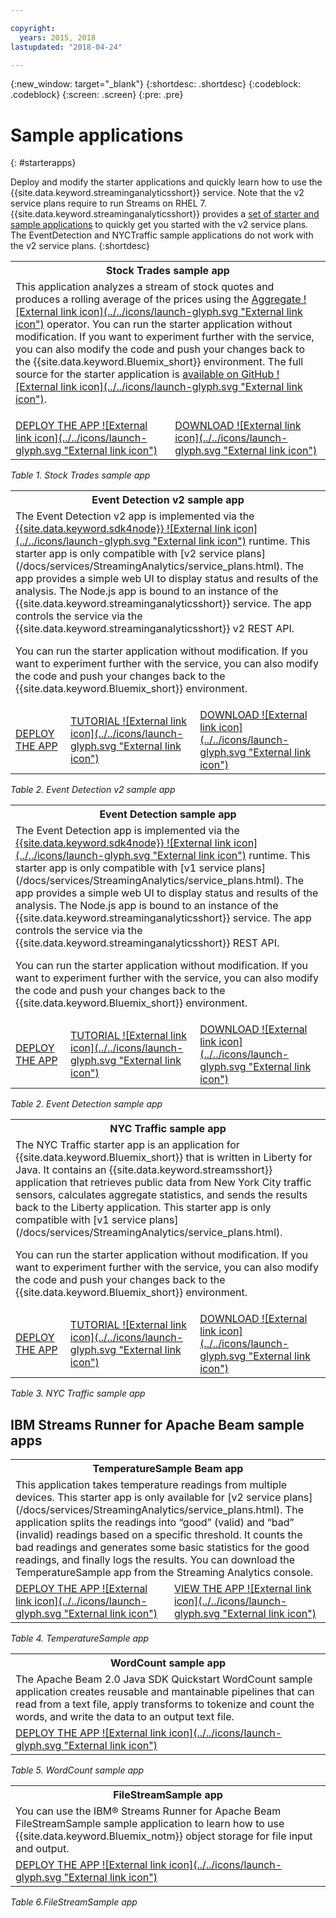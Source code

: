 ```yaml
---

copyright:
  years: 2015, 2018
lastupdated: "2018-04-24"

---
```


<!-- Attribute definitions -->
{:new_window: target="_blank"}
{:shortdesc: .shortdesc}
{:codeblock: .codeblock}
{:screen: .screen}
{:pre: .pre}

# Sample applications
{: #starterapps}

Deploy and modify the starter applications and quickly learn how to use the {{site.data.keyword.streaminganalyticsshort}} service. Note that the v2 service plans require to run Streams on RHEL 7. {{site.data.keyword.streaminganalyticsshort}} provides a [set of starter and sample applications](https://developer.ibm.com/streamsdev/docs/starter-sample-apps-v2-plans/) to quickly get you started with the v2 service plans. The EventDetection and NYCTraffic sample applications do not work with the v2 service plans.
{:shortdesc}


<table summary="This table describes, in the first row, the Stock Trades starter application. The table includes on the second row:
1. In the first column, a link to a video on how to deploy the Stock Trades starter application. 2. In the second column, a link to directly download the Stock Trades starter application.
 ">
  <tr>
    <th id="stocktrades" colspan="3">Stock Trades sample app<br></th>
  </tr>
  <tr>
    <td headers="stocktrades" colspan="3">This application analyzes a stream of stock quotes and produces a rolling average of the prices using the <a href="https://www.ibm.com/support/knowledgecenter/SSCRJU_4.2.1/com.ibm.streams.toolkits.doc/spldoc/dita/tk$spl/op$spl.relational$Aggregate.html">Aggregate ![External link icon](../../icons/launch-glyph.svg "External link icon")</a> operator.
You can run the starter application without modification. If you want to experiment further with the service, you can also modify the code and push your changes back to the {{site.data.keyword.Bluemix_short}} environment. The full source for the starter application is <a href="https://github.com/IBMStreams/samples/tree/master/QuickStart/TradesApp">available on GitHub ![External link icon](../../icons/launch-glyph.svg "External link icon")</a>.</p>
</td>
  </tr>
  <tr>
    <td headers="stocktrades"><a href="https://developer.ibm.com/streamsdev/videos/getting-started-streaming-analytics-service-using-trades-starter-application/" target="_blank">DEPLOY THE APP ![External link icon](../../icons/launch-glyph.svg "External link icon")</a><br></td>
    <td headers="stocktrades"><a href="https://github.com/IBMStreams/samples/raw/master/QuickStart/TradesApp/starterApp/StockTradesStarterApp.sab" target="_blank">DOWNLOAD ![External link icon](../../icons/launch-glyph.svg "External link icon")</a></td>
  </tr>
</table>

*Table 1. Stock Trades sample app*


<table summary="This table describes, in the first row, the Event Detection v2 sample application. The table includes on the second row:
1. In the first column, a link to instructions on how to deploy the Event Detection v2 starter application. 2. In the second column, a link to tutorials on how to use the Event Detection starter application. 3. In the third column, a link to directly download the Event Detection starter application.
 ">
  <tr>
    <th id="EventDetection2" colspan="3">Event Detection v2 sample app<br></th>
  </tr>
  <tr>
    <td colspan="3" headers="EventDetection2">The Event Detection v2 app is implemented via the <a href="https://console.ng.bluemix.net/catalog/starters/sdk-for-nodejs/?cm_mmc=dw-_-bluemix-_-ba-bluemix-detect-complex-events-from-data-stream-trs-_-article">{{site.data.keyword.sdk4node}} ![External link icon](../../icons/launch-glyph.svg "External link icon")</a> runtime. This starter app is only compatible with [v2 service plans](/docs/services/StreamingAnalytics/service_plans.html).
The app provides a simple web UI to display status and results of the analysis.
The Node.js app is bound to an instance of the {{site.data.keyword.streaminganalyticsshort}} service. The app controls the service via the {{site.data.keyword.streaminganalyticsshort}} v2 REST API.
<p>You can run the starter application without modification.
If you want to experiment further with the service, you can also modify the code and push your changes back to the {{site.data.keyword.Bluemix_short}} environment.</p>
</td>
  </tr>
  <tr>
    <td headers="EventDetection2"><a href="/docs/services/StreamingAnalytics/t_starter_app_deploy.html" target="_blank">DEPLOY THE APP</a><br></td>
    <td headers="EventDetection2"><a href="https://developer.ibm.com/streamsdev/docs/detect-events-with-streams/" target="_blank">TUTORIAL ![External link icon](../../icons/launch-glyph.svg "External link icon")</a></td>
    <td headers="EventDetection2"><a href="https://streams-github-samples.mybluemix.net/?get=QuickStart/EventDetectionV2" target="_blank">DOWNLOAD ![External link icon](../../icons/launch-glyph.svg "External link icon")</a></td>
  </tr>
</table>

*Table 2. Event Detection v2 sample app*
<table summary="This table describes, in the first row, the Event Detection sample application. The table includes on the second row:
1. In the first column, a link to instructions on how to deploy the Event Detection starter application. 2. In the second column, a link to tutorials on how to use the Event Detection starter application. 3. In the third column, a link to directly download the Event Detection starter application.
 ">
  <tr>
    <th id="EventDetection1" colspan="3">Event Detection sample app<br></th>
  </tr>
  <tr>
    <td headers="EventDetection1" colspan="3">The Event Detection app is implemented via the <a href="https://console.ng.bluemix.net/catalog/starters/sdk-for-nodejs/?cm_mmc=dw-_-bluemix-_-ba-bluemix-detect-complex-events-from-data-stream-trs-_-article">{{site.data.keyword.sdk4node}} ![External link icon](../../icons/launch-glyph.svg "External link icon")</a> runtime.
This starter app is only compatible with [v1 service plans](/docs/services/StreamingAnalytics/service_plans.html). The app provides a simple web UI to display status and results of the analysis.
The Node.js app is bound to an instance of the {{site.data.keyword.streaminganalyticsshort}} service. The app controls the service via the {{site.data.keyword.streaminganalyticsshort}} REST API.
<p>You can run the starter application without modification.
If you want to experiment further with the service, you can also modify the code and push your changes back to the {{site.data.keyword.Bluemix_short}} environment.</p>
</td>
  </tr>
  <tr>
    <td headers="EventDetection1"><a href="/docs/services/StreamingAnalytics/t_starter_app_deploy.html" target="_blank">DEPLOY THE APP</a><br></td>
    <td headers="EventDetection1"><a href="https://developer.ibm.com/streamsdev/docs/detect-events-with-streams/" target="_blank">TUTORIAL ![External link icon](../../icons/launch-glyph.svg "External link icon")</a></td>
    <td headers="EventDetection1"><a href="https://streams-github-samples.mybluemix.net/?get=QuickStart/EventDetection" target="_blank">DOWNLOAD ![External link icon](../../icons/launch-glyph.svg "External link icon")</a></td>
  </tr>
</table>

*Table 2. Event Detection sample app*

<table summary="This table describes, in the first row, the New York traffic sample application. The table includes on the second row:
1. In the first column, a link to instructions on how to deploy the New York traffic sample application. 2. In the second column, a link to tutorials on how to use the New York traffic sample application. 3. In the third column, a link to directly download the New York traffic sample application.">
  <tr>
    <th id="NYCTraffic" colspan="3">NYC Traffic sample app<br></th>
  </tr>
  <tr>
    <td headers="NYCTraffic" colspan="3">The NYC Traffic starter app is an application for {{site.data.keyword.Bluemix_short}} that is written in Liberty for Java. It contains an {{site.data.keyword.streamsshort}} application that retrieves public data from New York City traffic sensors, calculates aggregate statistics, and sends the results back to the Liberty application. This starter app is only compatible with [v1 service plans](/docs/services/StreamingAnalytics/service_plans.html).
<p>You can run the starter application without modification. If you want to experiment further with the service, you can also modify the code and push your changes back to the {{site.data.keyword.Bluemix_short}} environment.</p>
</td>
  </tr>
  <tr>
    <td headers="NYCTraffic" deploylink><a href="/docs/services/StreamingAnalytics/t_starter_app_deploy.html" target="_blank">DEPLOY THE APP</a><br></td>
    <td headers="NYCTraffic"><a href="https://developer.ibm.com/streamsdev/docs/bluemix-streaming-analytics-starter-application/" target="_blank">TUTORIAL ![External link icon](../../icons/launch-glyph.svg "External link icon")</a></td>
    <td headers="NYCTraffic"><a href="https://streams-github-samples.mybluemix.net/?get=QuickStart/NYCTraffic" target="_blank">DOWNLOAD ![External link icon](../../icons/launch-glyph.svg "External link icon")</a></td>
  </tr>
</table>

*Table 3. NYC Traffic sample app*

## IBM Streams Runner for Apache Beam sample apps

<table summary="This table describes, in the first row, the TemperatureSample Beam application. The table includes on the second row a link to a tutorial how to deploy the TemperatureSample Beam application.
 ">
  <tr>
    <th id="TemperatureSample" colspan="3">TemperatureSample Beam app<br></th>
  </tr>
  <tr>
    <td headers="TemperatureSample" colspan="3">This application takes temperature readings from multiple devices. This starter app is only available for [v2 service plans](/docs/services/StreamingAnalytics/service_plans.html). The application splits the readings into “good” (valid) and “bad” (invalid) readings based on a specific threshold. It counts the bad readings and generates some basic statistics for the good readings, and finally logs the results. You can download the TemperatureSample app from the Streaming Analytics console.
</td>
  </tr>
  <tr>
    <td headers="TemperatureSample"><a href="https://ibmstreams.github.io/streamsx.documentation/docs/beamrunner/beamrunner-3-sample/#running-the-temperaturesample-application" target="_blank">DEPLOY THE APP ![External link icon](../../icons/launch-glyph.svg "External link icon")</a><br></td>
    <td headers="TemperatureSample"><a href="https://ibmstreams.github.io/streamsx.documentation/docs/beamrunner/beamrunner-3-sample/#viewing-the-running-application" target="_blank">VIEW THE APP ![External link icon](../../icons/launch-glyph.svg "External link icon")</a></td>
  </tr>
</table>

*Table 4. TemperatureSample app*

<table summary="This table describes, in the first row, the WordCount Beam sample application. The table includes on the second row a link to a tutorial how to deploy the WordCount sample application.
 ">
  <tr>
    <th id="WordCountSample" colspan="3">WordCount sample app<br></th>
  </tr>
  <tr>
    <td headers="WordCountSample" colspan="3">The Apache Beam 2.0 Java SDK Quickstart WordCount sample application creates reusable and mantainable pipelines that can read from a text file, apply transforms to tokenize and count the words, and write the data to an output text file.
</td>
  </tr>
  <tr>
    <td headers="WordCountSample"><a href="https://ibmstreams.github.io/streamsx.documentation/docs/beamrunner/beamrunner-3b-wordcount/" target="_blank">DEPLOY THE APP ![External link icon](../../icons/launch-glyph.svg "External link icon")</a><br></td>
  </tr>
</table>

*Table 5. WordCount sample app*

<table summary="This table describes, in the first row, the FileStreamSample sample application. The table includes on the second row a link to a tutorial how to deploy the FileStreamSample application.
 ">
  <tr>
    <th id="FilterStreamSample" colspan="3">FileStreamSample app<br></th>
  </tr>
  <tr>
    <td headers="FilterStreamSample" colspan="3">You can use the IBM® Streams Runner for Apache Beam FileStreamSample sample application to learn how to use {{site.data.keyword.Bluemix_notm}} object storage for file input and output.
</td>
  </tr>
  <tr>
    <td headers="FilterStreamSample"><a href="https://ibmstreams.github.io/streamsx.documentation/docs/beamrunner/beamrunner-5b-objstor/" target="_blank">DEPLOY THE APP ![External link icon](../../icons/launch-glyph.svg "External link icon")</a><br></td>
  </tr>
</table>

*Table 6.FileStreamSample app*
